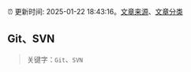 :alarm_clock: 更新时间: 2025-01-22 18:43:16。[文章来源](/README.md)、[文章分类](/TAGS.md)

## Git、SVN


> 关键字：`Git`、`SVN`



